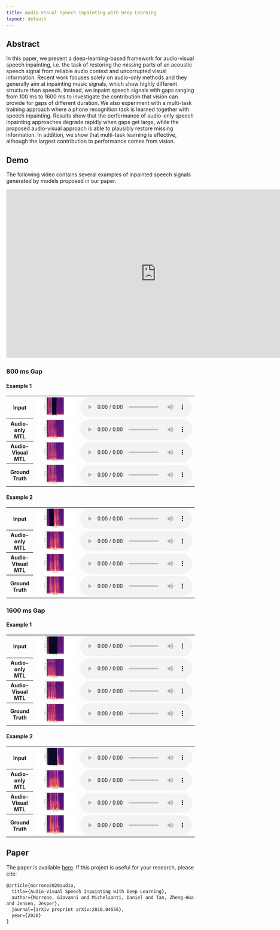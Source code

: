 ```yaml
---
title: Audio-Visual Speech Inpainting with Deep Learning
layout: default
---
```


## Abstract
In this paper, we present a deep-learning-based framework for audio-visual speech inpainting, i.e. the task of restoring the missing parts of an acoustic speech signal from reliable audio context and uncorrupted visual information. Recent work focuses solely on audio-only methods and they generally aim at inpainting music signals, which show highly different structure than speech.
Instead, we inpaint speech signals with gaps ranging from 100 ms to 1600 ms to investigate the contribution that vision can provide for gaps of different duration.
We also experiment with a multi-task training approach where a phone recognition task is learned together with speech inpainting.
Results show that the performance of audio-only speech inpainting approaches degrade rapidly when gaps get large, while the proposed audio-visual approach is able to plausibly restore missing information. In addition, we show that multi-task learning is effective, although the largest contribution to performance comes from vision.

## Demo
The following video contains several examples of inpainted speech signals generated by models proposed in our paper.
<div align="center">
<iframe
width="800" height="450" src="https://www.youtube.com/embed/_3rSsVrV2Dc" frameborder="0" allow="accelerometer; autoplay; encrypted-media; gyroscope; picture-in-picture" allowfullscreen>
</iframe>
</div>

### 800 ms Gap

#### Example 1
<div align="center">
<table>
  <tr>
	<th>
		Input
	</th>
	<td>
		<img src="files/800ms/ex1/spec_masked.png">
	</td>
	<td>
		<audio controls style="display:block;margin:auto; text-align: center">
			<source src="files/800ms/ex1/masked.wav" type="audio/wav">
		</audio>
	</td>
  </tr>
  <tr>
	<th>
		Audio-only MTL
	</th>
	<td>
		<img src="files/800ms/ex1/spec_ao_mtl.png">
	</td>
	<td>
		<audio controls style="display:block;margin:auto; text-align: center">
			<source src="files/800ms/ex1/ao_mtl.wav" type="audio/wav">
		</audio>
	</td>
  </tr>
  <tr>
	<th>
		Audio-Visual MTL
	</th>
	<td>
		<img src="files/800ms/ex1/spec_av_mtl.png">
	</td>
	<td>
		<audio controls style="display:block;margin:auto; text-align: center">
			<source src="files/800ms/ex1/av_mtl.wav" type="audio/wav">
		</audio>
	</td>
  </tr>
  <tr>
	<th>
		Ground Truth
	</th>
	<td>
		<img src="files/800ms/ex1/spec_target.png">
	</td>
	<td>
		<audio controls style="display:block;margin:auto; text-align: center">
			<source src="files/800ms/ex1/target.wav" type="audio/wav">
		</audio>
	</td>
  </tr>
</table>
</div>

#### Example 2
<div align="center">
<table>
  <tr>
	<th>
		Input
	</th>
	<td>
		<img src="files/800ms/ex2/spec_masked.png">
	</td>
	<td>
		<audio controls style="display:block;margin:auto; text-align: center">
			<source src="files/800ms/ex2/masked.wav" type="audio/wav">
		</audio>
	</td>
  </tr>
  <tr>
	<th>
		Audio-only MTL
	</th>
	<td>
		<img src="files/800ms/ex2/spec_ao_mtl.png">
	</td>
	<td>
		<audio controls style="display:block;margin:auto; text-align: center">
			<source src="files/800ms/ex2/ao_mtl.wav" type="audio/wav">
		</audio>
	</td>
  </tr>
  <tr>
	<th>
		Audio-Visual MTL
	</th>
	<td>
		<img src="files/800ms/ex2/spec_av_mtl.png">
	</td>
	<td>
		<audio controls style="display:block;margin:auto; text-align: center">
			<source src="files/800ms/ex2/av_mtl.wav" type="audio/wav">
		</audio>
	</td>
  </tr>
  <tr>
	<th>
		Ground Truth
	</th>
	<td>
		<img src="files/800ms/ex2/spec_target.png">
	</td>
	<td>
		<audio controls style="display:block;margin:auto; text-align: center">
			<source src="files/800ms/ex2/target.wav" type="audio/wav">
		</audio>
	</td>
  </tr>
</table>
</div>

### 1600 ms Gap

#### Example 1
<div align="center">
<table>
  <tr>
	<th>
		Input
	</th>
	<td>
		<img src="files/1600ms/ex1/spec_masked.png">
	</td>
	<td>
		<audio controls style="display:block;margin:auto; text-align: center">
			<source src="files/1600ms/ex1/masked.wav" type="audio/wav">
		</audio>
	</td>
  </tr>
  <tr>
	<th>
		Audio-only MTL
	</th>
	<td>
		<img src="files/1600ms/ex1/spec_ao_mtl.png">
	</td>
	<td>
		<audio controls style="display:block;margin:auto; text-align: center">
			<source src="files/1600ms/ex1/ao_mtl.wav" type="audio/wav">
		</audio>
	</td>
  </tr>
  <tr>
	<th>
		Audio-Visual MTL
	</th>
	<td>
		<img src="files/1600ms/ex1/spec_av_mtl.png">
	</td>
	<td>
		<audio controls style="display:block;margin:auto; text-align: center">
			<source src="files/1600ms/ex1/av_mtl.wav" type="audio/wav">
		</audio>
	</td>
  </tr>
  <tr>
	<th>
		Ground Truth
	</th>
	<td>
		<img src="files/1600ms/ex1/spec_target.png">
	</td>
	<td>
		<audio controls style="display:block;margin:auto; text-align: center">
			<source src="files/1600ms/ex1/target.wav" type="audio/wav">
		</audio>
	</td>
  </tr>
</table>
</div>

#### Example 2
<div align="center">
<table>
  <tr>
	<th>
		Input
	</th>
	<td>
		<img src="files/1600ms/ex2/spec_masked.png">
	</td>
	<td>
		<audio controls style="display:block;margin:auto; text-align: center">
			<source src="files/1600ms/ex2/masked.wav" type="audio/wav">
		</audio>
	</td>
  </tr>
  <tr>
	<th>
		Audio-only MTL
	</th>
	<td>
		<img src="files/1600ms/ex2/spec_ao_mtl.png">
	</td>
	<td>
		<audio controls style="display:block;margin:auto; text-align: center">
			<source src="files/1600ms/ex2/ao_mtl.wav" type="audio/wav">
		</audio>
	</td>
  </tr>
  <tr>
	<th>
		Audio-Visual MTL
	</th>
	<td>
		<img src="files/1600ms/ex2/spec_av_mtl.png">
	</td>
	<td>
		<audio controls style="display:block;margin:auto; text-align: center">
			<source src="files/1600ms/ex2/av_mtl.wav" type="audio/wav">
		</audio>
	</td>
  </tr>
  <tr>
	<th>
		Ground Truth
	</th>
	<td>
		<img src="files/1600ms/ex2/spec_target.png">
	</td>
	<td>
		<audio controls style="display:block;margin:auto; text-align: center">
			<source src="files/1600ms/ex2/target.wav" type="audio/wav">
		</audio>
	</td>
  </tr>
</table>
</div>

## Paper
The paper is available [here](https://arxiv.org/abs/2010.04556.pdf). If this project is useful for your research, please cite:
```
@article{morrone2020audio,
  title={Audio-Visual Speech Inpainting with Deep Learning},
  author={Morrone, Giovanni and Michelsanti, Daniel and Tan, Zheng-Hua and Jensen, Jesper},
  journal={arXiv preprint arXiv:2010.04556},
  year={2020}
}
```
